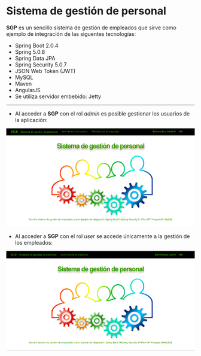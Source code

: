 
Sistema de gestión de personal
==============================

**SGP** es un sencillo sistema de gestión de empleados que sirve como ejemplo de integración de las siguentes tecnologías:
 
* Spring Boot 2.0.4
* Spring  5.0.8
* Spring Data JPA
* Spring Security 5.0.7
* JSON Web Token (JWT)
* MySQL
* Maven
* AngularJS
* Se utiliza servidor embebido: Jetty

---

+ Al acceder a **SGP** con el rol _admin_ es posible gestionar los usuarios de la aplicación:

![Test Image 1](/screenshots/Home_AdminRole.png)


+ Al acceder a **SGP** con el rol _user_ se accede únicamente a la gestión de los empleados:

![Test Image 2](/screenshots/Home_UserRole.png)



